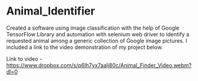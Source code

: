 # Animal_Identifier
Created a software using image classification with the help of Google TensorFlow Library and automation with selenium web driver to identify a requested animal among a generic collection of Google image pictures.
I included a link to the video demonstration of my project below.

Link to video - https://www.dropbox.com/s/p6lh7yx7aalj80c/Animal_Finder_Video.webm?dl=0
